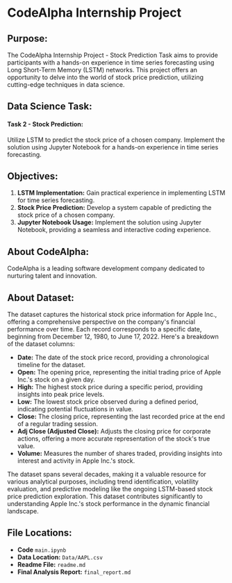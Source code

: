 # CodeAlpha Internship Project

## Purpose:

The CodeAlpha Internship Project - Stock Prediction Task aims to provide participants with a hands-on experience in time series forecasting using Long Short-Term Memory (LSTM) networks. This project offers an opportunity to delve into the world of stock price prediction, utilizing cutting-edge techniques in data science.

## Data Science Task:

#### Task 2 - Stock Prediction:

Utilize LSTM to predict the stock price of a chosen company.
Implement the solution using Jupyter Notebook for a hands-on experience in time series forecasting.

## Objectives:

1. **LSTM Implementation:** Gain practical experience in implementing LSTM for time series forecasting.
2. **Stock Price Prediction:** Develop a system capable of predicting the stock price of a chosen company.
3. **Jupyter Notebook Usage:** Implement the solution using Jupyter Notebook, providing a seamless and interactive coding experience.

## About CodeAlpha:

CodeAlpha is a leading software development company dedicated to nurturing talent and innovation.

## About Dataset:

The dataset captures the historical stock price information for Apple Inc., offering a comprehensive perspective on the company's financial performance over time. Each record corresponds to a specific date, beginning from December 12, 1980, to June 17, 2022. Here's a breakdown of the dataset columns:

- **Date:** The date of the stock price record, providing a chronological timeline for the dataset.
- **Open:** The opening price, representing the initial trading price of Apple Inc.'s stock on a given day.
- **High:** The highest stock price during a specific period, providing insights into peak price levels.
- **Low:** The lowest stock price observed during a defined period, indicating potential fluctuations in value.
- **Close:** The closing price, representing the last recorded price at the end of a regular trading session.
- **Adj Close (Adjusted Close):** Adjusts the closing price for corporate actions, offering a more accurate representation of the stock's true value.
- **Volume:** Measures the number of shares traded, providing insights into interest and activity in Apple Inc.'s stock.

The dataset spans several decades, making it a valuable resource for various analytical purposes, including trend identification, volatility evaluation, and predictive modeling like the ongoing LSTM-based stock price prediction exploration. This dataset contributes significantly to understanding Apple Inc.'s stock performance in the dynamic financial landscape.

## File Locations:

- **Code** `main.ipynb`
- **Data Location:** `Data/AAPL.csv`
- **Readme File:** `readme.md`
- **Final Analysis Report:** `final_report.md`
